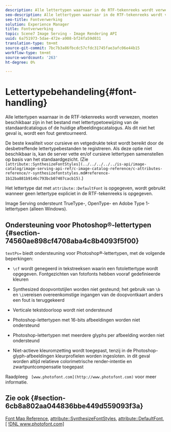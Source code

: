 ```yaml
---
description: Alle lettertypen waarnaar in de RTF-tekenreeks wordt verwezen, moeten beschikbaar zijn in het bestand met lettertypetoewijzing van de standaardcatalogus of de huidige afbeeldingscatalogus. Als dit niet het geval is, wordt een fout geretourneerd.
seo-description: Alle lettertypen waarnaar in de RTF-tekenreeks wordt verwezen, moeten beschikbaar zijn in het bestand met lettertypetoewijzing van de standaardcatalogus of de huidige afbeeldingscatalogus. Als dit niet het geval is, wordt een fout geretourneerd.
seo-title: Fontverwerking
solution: Experience Manager
title: Fontverwerking
topic: Scene7 Image Serving - Image Rendering API
uuid: 6a751973-5dae-472e-a908-bf24fa59d031
translation-type: tm+mt
source-git-commit: 7bc7b3a86fbcdc57cfdc31745fae3afc06e44b15
workflow-type: tm+mt
source-wordcount: '263'
ht-degree: 0%

---
```



# Lettertypebehandeling{#font-handling}

Alle lettertypen waarnaar in de RTF-tekenreeks wordt verwezen, moeten beschikbaar zijn in het bestand met lettertypetoewijzing van de standaardcatalogus of de huidige afbeeldingscatalogus. Als dit niet het geval is, wordt een fout geretourneerd.

De beste kwaliteit voor cursieve en vetgedrukte tekst wordt bereikt door de desbetreffende lettertypebestanden te registreren. Als deze optie niet beschikbaar is, kan de server vette en/of cursieve lettertypen samenstellen op basis van het standaardgezicht. (Zie ` [attribute::SynthesizeFontStyles](../../../../../is-api/image-catalog/image-serving-api-ref/c-image-catalog-reference/c-attributes-reference/r-synthesizefontstyles.md#reference-1b12ba881b9146c793bcb07407cacb15)`.)

Het lettertype dat met `attribute::DefaultFont` is opgegeven, wordt gebruikt wanneer geen lettertype expliciet in de RTF-tekenreeks is opgegeven.

Image Serving ondersteunt TrueType-, OpenType- en Adobe Type 1-lettertypen (alleen Windows).

## Ondersteuning voor Photoshop®-lettertypen {#section-74560ae898cf4708aba4c8b4093f5f00}

`textPs=` biedt ondersteuning voor Photoshop®-lettertypen, met de volgende beperkingen:

* `\cf` wordt genegeerd in tekstreeksen waarin een fotolettertype wordt opgegeven. Fontgezichten van fotofonts hebben vooraf gedefinieerde kleuren
* Synthesized doopvontstijlen worden niet gesteund; het gebruik van `\b` en `\i`vereisen overeenkomstige ingangen van de doopvontkaart anders een fout is teruggekeerd

* Verticale tekstdoorloop wordt niet ondersteund
* Photoshop-lettertypen met 16-bits afbeeldingen worden niet ondersteund
* Photoshop-lettertypen met meerdere glyphs per afbeelding worden niet ondersteund
* Niet-actieve kleuromzetting wordt toegepast, tenzij in de Photoshop-glyph-afbeeldingen kleurprofielen worden ingesloten. in dit geval worden altijd relatieve colorimetrische render-intentie en zwartpuntcompensatie toegepast

Raadpleeg ` [www.photofont.com](http://www.photofont.com)` voor meer informatie.

## Zie ook {#section-6cb8a802aa044836bbe449d559093f3a}

[Font Map Reference](../../../../../is-api/image-catalog/image-serving-api-ref/c-image-catalog-reference/c-font-map-reference/c-font-map-reference.md#concept-f81f319d03c646c5a8ef87b3277dd37d),  [attribute::SynthesizeFontStyles](../../../../../is-api/image-catalog/image-serving-api-ref/c-image-catalog-reference/c-attributes-reference/r-synthesizefontstyles.md#reference-1b12ba881b9146c793bcb07407cacb15),  [attribute::DefaultFont](../../../../../is-api/image-catalog/image-serving-api-ref/c-image-catalog-reference/c-attributes-reference/r-defaultfont.md#reference-48b763ac254545e89a25c76ff7581107),  [ [!DNL www.photofont.com] ](http://www.photofont.com)
